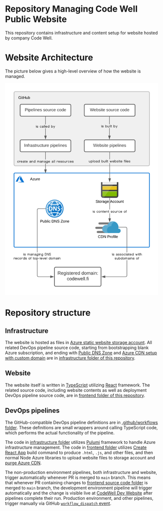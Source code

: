 # Repository Managing Code Well Public Website
This repository contains infrastructure and content setup for website hosted by company Code Well.

# Website Architecture
The picture below gives a high-level overview of how the website is managed.

![Website Architecture](./docs/website-architecture.png "Website Architecture Overview")
# Repository structure
## Infrastructure
The website is hosted as files in [Azure static website storage account](https://docs.microsoft.com/en-us/azure/storage/blobs/storage-blob-static-website).
All related DevOps pipeline source code, starting from bootstrapping blank Azure subscription, and ending with [Public DNS Zone](https://docs.microsoft.com/en-us/azure/dns/dns-zones-records) and [Azure CDN setup with custom domain](https://docs.microsoft.com/en-us/azure/storage/blobs/storage-custom-domain-name) are in [infrastructure folder of this repository](infrastructure).

## Website
The website itself is written in [TypeScript](https://www.typescriptlang.org/) utilizing [React](https://reactjs.org/) framework.
The related source code, including website contents as well as deployment DevOps pipeline source code, are in [frontend folder of this repository](frontend).

## DevOps pipelines
The GitHub-compatible DevOps pipeline definitions are in [.github/workflows folder](.github/workflows).
These definitions are small wrappers around calling TypeScript code, which performs the actual functionality of the pipeline.

The code in [infrastructure folder](infrastructure) utilizes [Pulumi](https://www.pulumi.com/) framework to handle Azure infrastructure management.
The code in [frontend folder](frontend) utilizes [Create React App](https://create-react-app.dev/) build command to produce `.html`, `.js`, and other files, and then normal Node Azure libraries to upload website files to storage account and [purge Azure CDN](https://docs.microsoft.com/en-us/azure/cdn/cdn-purge-endpoint).

The non-production environment pipelines, both infrastructure and website, trigger automatically whenever PR is merged to `main` branch.
This means that whenever PR containing changes to [frontend source code folder](./frontend/code) is merged to `main` branch, the development environment pipeline will trigger automatically and the change is visible live at [CodeWell Dev Website](https://dev.codewell.fi) after pipelines complete their run.
Production environment, and other pipelines, trigger manually via GitHub [`workflow_dispatch` event](https://docs.github.com/en/actions/learn-github-actions/events-that-trigger-workflows#workflow_dispatch).